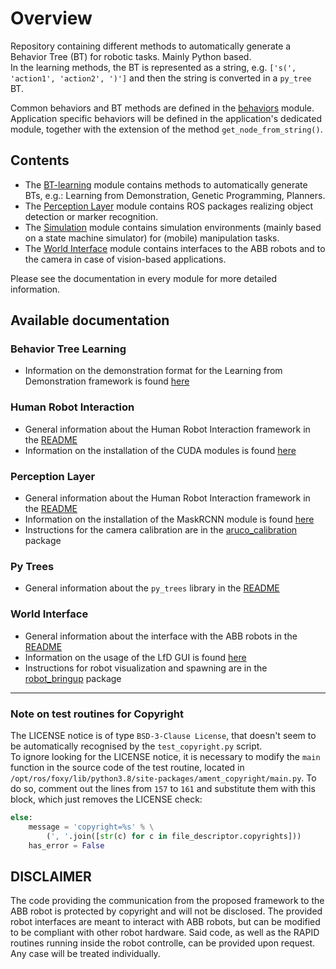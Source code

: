 # Overview

Repository containing different methods to automatically generate a Behavior Tree (BT) for robotic tasks. Mainly Python based.  
In the learning methods, the BT is represented as a string, e.g. `['s(', 'action1', 'action2', ')']` and then the string is converted in a `py_tree` BT.  

Common behaviors and BT methods are defined in the [behaviors](./behaviors) module.  
Application specific behaviors will be defined in the application's dedicated module, together with the extension of the method `get_node_from_string()`.

## Contents

* The [BT-learning](./bt_learning) module contains methods to automatically generate BTs, e.g.: Learning from Demonstration, Genetic Programming, Planners.
* The [Perception Layer](./perception_layer) module contains ROS packages realizing object detection or marker recognition.
* The [Simulation](./simulation) module contains simulation environments (mainly based on a state machine simulator) for (mobile) manipulation tasks.
* The [World Interface](./world_interface) module contains interfaces to the ABB robots and to the camera in case of vision-based applications.

Please see the documentation in every module for more detailed information.


## Available documentation

### Behavior Tree Learning
* Information on the demonstration format for the Learning from Demonstration framework is found [here](./bt_learning/doc/demonstration.md)

### Human Robot Interaction
* General information about the Human Robot Interaction framework in the [README](./hri/README.md)
* Information on the installation of the CUDA modules is found [here](./hri/doc/cuda.md)

### Perception Layer
* General information about the Human Robot Interaction framework in the [README](./perception_layer/README.md)
* Information on the installation of the MaskRCNN module is found [here](./perception_layer/object_recognition/README.md)
* Instructions for the camera calibration are in the [aruco_calibration](/perception_layer/marker_detection/aruco_calibration/README.md) package

### Py Trees
* General information about the `py_trees` library in the [README](./py_trees/README.md)

### World Interface
* General information about the interface with the ABB robots in the [README](./world_interface/abb_robot/README.md)
* Information on the usage of the LfD GUI is found [here](./world_interface/abb_robot/robot_interface/doc)
* Instructions for robot visualization and spawning are in the [robot_bringup](./world_interface/abb_robot/robot_bringup/README.md) package

---

### Note on test routines for Copyright

The LICENSE notice is of type `BSD-3-Clause License`, that doesn't seem to be automatically recognised by the `test_copyright.py` script.  
To ignore looking for the LICENSE notice, it is necessary to modify the `main` function in the source code of the test routine, located in `/opt/ros/foxy/lib/python3.8/site-packages/ament_copyright/main.py`. To do so, comment out the lines from `157` to `161` and substitute them with this block, which just removes the LICENSE check:
```python
else:
    message = 'copyright=%s' % \
        (', '.join([str(c) for c in file_descriptor.copyrights]))
    has_error = False
```

## DISCLAIMER

The code providing the communication from the proposed framework to the ABB robot is protected by copyright and will not be disclosed. The provided robot interfaces are meant to interact with ABB robots, but can be modified to be compliant with other robot hardware. Said code, as well as the RAPID routines running inside the robot controlle, can be provided upon request. Any case will be treated individually.
